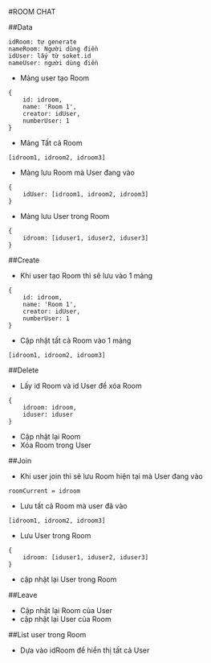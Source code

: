 #ROOM CHAT

##Data
``` 
idRoom: tự generate
nameRoom: Người dùng điền
idUser: lấy từ soket.id
nameUser: người dùng điền
```
- Mảng user tạo Room
``` 
{
    id: idroom,
    name: 'Room 1',
    creator: idUser,
    numberUser: 1
}
```
- Mảng Tất cả Room
``` 
[idroom1, idroom2, idroom3]
```
- Mảng lưu Room mà User đang vào
``` 
{
    idUser: [idroom1, idroom2, idroom3]
}
```
- Mảng lưu User trong Room
``` 
{
    idroom: [iduser1, iduser2, iduser3]
}
```


##Create
- Khi user tạo Room thì sẽ lưu vào 1 mảng
```
{
    id: idroom,
    name: 'Room 1',
    creator: idUser,
    numberUser: 1
}
```
-  Cập nhật tất cả Room vào 1 mảng
``` 
[idroom1, idroom2, idroom3]
```

##Delete
- Lấy id Room và id User để xóa Room
```
{
    idroom: idroom,
    iduser: iduser
}
```
- Cập nhật lại Room
- Xóa Room trong User

##Join
- Khi user join thì sẽ lưu Room hiện tại mà User đang vào
```
roomCurrent = idroom
```
- Lưu tất cả Room mà user đã vào
```
[idroom1, idroom2, idroom3]
```
- Lưu User trong Room
``` 
{
    idroom: [iduser1, iduser2, iduser3]
}
```
- cập nhật lại User trong Room

##Leave
- Cập nhật lại Room của User
- cập nhật lại User của Room

##List user trong Room
- Dựa vào idRoom để hiển thị tất cả User